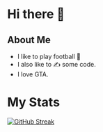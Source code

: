 # Hi there 👋

<!--
**rstar24/rstar24** is a ✨ _special_ ✨ repository because its `README.md` (this file) appears on your GitHub profile.
-->
## About Me
* I like to play football 🏐
* I also like to ✍️ some code.
* I love GTA.

# My Stats
[![GitHub Streak](http://github-readme-streak-stats.herokuapp.com?user=rstar24&theme=dark&background=000000)](https://git.io/streak-stats)
